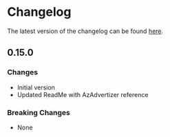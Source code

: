 # Changelog

The latest version of the changelog can be found [here](https://github.com/Azure/bicep-registry-modules/blob/main/avm/res/document-db/database-account/CHANGELOG.md).

## 0.15.0

### Changes

- Initial version
- Updated ReadMe with AzAdvertizer reference

### Breaking Changes

- None
